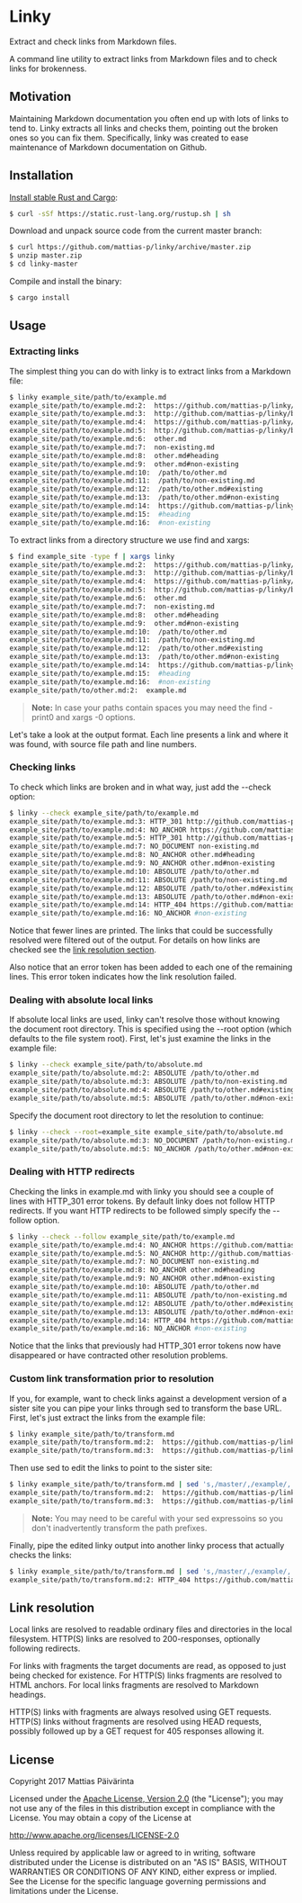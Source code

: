 Linky
=====

Extract and check links from Markdown files.

A command line utility to extract links from Markdown files and to check links
for brokenness.


Motivation
----------

Maintaining Markdown documentation you often end up with lots of links to tend to.
Linky extracts all links and checks them, pointing out the broken ones so you can fix them.
Specifically, linky was created to ease maintenance of Markdown documentation on Github.


Installation
------------
[Install stable Rust and Cargo]:

```sh
$ curl -sSf https://static.rust-lang.org/rustup.sh | sh
```

Download and unpack source code from the current master branch:

```sh
$ curl https://github.com/mattias-p/linky/archive/master.zip
$ unzip master.zip
$ cd linky-master
```

Compile and install the binary:

```sh
$ cargo install
```


Usage
-----

### Extracting links

The simplest thing you can do with linky is to extract links from a Markdown file:

```sh
$ linky example_site/path/to/example.md
example_site/path/to/example.md:2:  https://github.com/mattias-p/linky/blob/master/example_site/path/to/other.md
example_site/path/to/example.md:3:  http://github.com/mattias-p/linky/blob/master/example_site/path/to/other.md
example_site/path/to/example.md:4:  https://github.com/mattias-p/linky/blob/master/example_site/path/to/other.md#existing
example_site/path/to/example.md:5:  http://github.com/mattias-p/linky/blob/master/example_site/path/to/other.md#non-existing
example_site/path/to/example.md:6:  other.md
example_site/path/to/example.md:7:  non-existing.md
example_site/path/to/example.md:8:  other.md#heading
example_site/path/to/example.md:9:  other.md#non-existing
example_site/path/to/example.md:10:  /path/to/other.md
example_site/path/to/example.md:11:  /path/to/non-existing.md
example_site/path/to/example.md:12:  /path/to/other.md#existing
example_site/path/to/example.md:13:  /path/to/other.md#non-existing
example_site/path/to/example.md:14:  https://github.com/mattias-p/linky/blob/master/example_site/path/to/only-on-example-branch.md
example_site/path/to/example.md:15:  #heading
example_site/path/to/example.md:16:  #non-existing
```

To extract links from a directory structure we use find and xargs:

```sh
$ find example_site -type f | xargs linky
example_site/path/to/example.md:2:  https://github.com/mattias-p/linky/blob/master/example_site/path/to/other.md
example_site/path/to/example.md:3:  http://github.com/mattias-p/linky/blob/master/example_site/path/to/other.md
example_site/path/to/example.md:4:  https://github.com/mattias-p/linky/blob/master/example_site/path/to/other.md#existing
example_site/path/to/example.md:5:  http://github.com/mattias-p/linky/blob/master/example_site/path/to/other.md#non-existing
example_site/path/to/example.md:6:  other.md
example_site/path/to/example.md:7:  non-existing.md
example_site/path/to/example.md:8:  other.md#heading
example_site/path/to/example.md:9:  other.md#non-existing
example_site/path/to/example.md:10:  /path/to/other.md
example_site/path/to/example.md:11:  /path/to/non-existing.md
example_site/path/to/example.md:12:  /path/to/other.md#existing
example_site/path/to/example.md:13:  /path/to/other.md#non-existing
example_site/path/to/example.md:14:  https://github.com/mattias-p/linky/blob/master/example_site/path/to/only-on-example-branch.md
example_site/path/to/example.md:15:  #heading
example_site/path/to/example.md:16:  #non-existing
example_site/path/to/other.md:2:  example.md
```

> **Note:** In case your paths contain spaces you may need the find -print0 and xargs -0 options.

Let's take a look at the output format.
Each line presents a link and where it was found, with source file path and line numbers.


### Checking links

To check which links are broken and in what way, just add the --check option:

```sh
$ linky --check example_site/path/to/example.md
example_site/path/to/example.md:3: HTTP_301 http://github.com/mattias-p/linky/blob/master/example_site/path/to/other.md
example_site/path/to/example.md:4: NO_ANCHOR https://github.com/mattias-p/linky/blob/master/example_site/path/to/other.md#existing
example_site/path/to/example.md:5: HTTP_301 http://github.com/mattias-p/linky/blob/master/example_site/path/to/other.md#non-existing
example_site/path/to/example.md:7: NO_DOCUMENT non-existing.md
example_site/path/to/example.md:8: NO_ANCHOR other.md#heading
example_site/path/to/example.md:9: NO_ANCHOR other.md#non-existing
example_site/path/to/example.md:10: ABSOLUTE /path/to/other.md
example_site/path/to/example.md:11: ABSOLUTE /path/to/non-existing.md
example_site/path/to/example.md:12: ABSOLUTE /path/to/other.md#existing
example_site/path/to/example.md:13: ABSOLUTE /path/to/other.md#non-existing
example_site/path/to/example.md:14: HTTP_404 https://github.com/mattias-p/linky/blob/master/example_site/path/to/only-on-example-branch.md
example_site/path/to/example.md:16: NO_ANCHOR #non-existing
```

Notice that fewer lines are printed.
The links that could be successfully resolved were filtered out of the output.
For details on how links are checked see the [link resolution section].

Also notice that an error token has been added to each one of the remaining lines.
This error token indicates how the link resolution failed.


### Dealing with absolute local links

If absolute local links are used, linky can't resolve those without knowing the document root directory.
This is specified using the --root option (which defaults to the file system root).
First, let's just examine the links in the example file:

```sh
$ linky --check example_site/path/to/absolute.md
example_site/path/to/absolute.md:2: ABSOLUTE /path/to/other.md
example_site/path/to/absolute.md:3: ABSOLUTE /path/to/non-existing.md
example_site/path/to/absolute.md:4: ABSOLUTE /path/to/other.md#existing
example_site/path/to/absolute.md:5: ABSOLUTE /path/to/other.md#non-existing
```

Specify the document root directory to let the resolution to continue:

```sh
$ linky --check --root=example_site example_site/path/to/absolute.md
example_site/path/to/absolute.md:3: NO_DOCUMENT /path/to/non-existing.md
example_site/path/to/absolute.md:5: NO_ANCHOR /path/to/other.md#non-existing
```


### Dealing with HTTP redirects

Checking the links in example.md with linky you should see a couple of lines with HTTP\_301 error tokens.
By default linky does not follow HTTP redirects.
If you want HTTP redirects to be followed simply specify the --follow option.

```sh
$ linky --check --follow example_site/path/to/example.md
example_site/path/to/example.md:4: NO_ANCHOR https://github.com/mattias-p/linky/blob/master/example_site/path/to/other.md#existing
example_site/path/to/example.md:5: NO_ANCHOR http://github.com/mattias-p/linky/blob/master/example_site/path/to/other.md#non-existing
example_site/path/to/example.md:7: NO_DOCUMENT non-existing.md
example_site/path/to/example.md:8: NO_ANCHOR other.md#heading
example_site/path/to/example.md:9: NO_ANCHOR other.md#non-existing
example_site/path/to/example.md:10: ABSOLUTE /path/to/other.md
example_site/path/to/example.md:11: ABSOLUTE /path/to/non-existing.md
example_site/path/to/example.md:12: ABSOLUTE /path/to/other.md#existing
example_site/path/to/example.md:13: ABSOLUTE /path/to/other.md#non-existing
example_site/path/to/example.md:14: HTTP_404 https://github.com/mattias-p/linky/blob/master/example_site/path/to/only-on-example-branch.md
example_site/path/to/example.md:16: NO_ANCHOR #non-existing
```

Notice that the links that previously had HTTP\_301 error tokens now have disappeared or have contracted other resolution problems.


### Custom link transformation prior to resolution

If you, for example, want to check links against a development version of a sister site you can pipe your links through sed to transform the base URL.
First, let's just extract the links from the example file:

```sh
$ linky example_site/path/to/transform.md
example_site/path/to/transform.md:2:  https://github.com/mattias-p/linky/blob/master/example_site/path/to/non-existing.md
example_site/path/to/transform.md:3:  https://github.com/mattias-p/linky/blob/master/example_site/path/to/only-on-example-branch.md
```

Then use sed to edit the links to point to the sister site:

```sh
$ linky example_site/path/to/transform.md | sed 's,/master/,/example/,'
example_site/path/to/transform.md:2:  https://github.com/mattias-p/linky/blob/example/example_site/path/to/non-existing.md
example_site/path/to/transform.md:3:  https://github.com/mattias-p/linky/blob/example/example_site/path/to/only-on-example-branch.md
```

> **Note:** You may need to be careful with your sed expressoins so you don't inadvertently transform the path prefixes.

Finally, pipe the edited linky output into another linky process that actually checks the links:

```sh
$ linky example_site/path/to/transform.md | sed 's,/master/,/example/,' | linky --check
example_site/path/to/transform.md:2: HTTP_404 https://github.com/mattias-p/linky/blob/master/example_site/path/to/non-existing.md
```


Link resolution
---------------

Local links are resolved to readable ordinary files and directories in the local filesystem.
HTTP(S) links are resolved to 200-responses, optionally following redirects.

For links with fragments the target documents are read, as opposed to just being checked for existence.
For HTTP(S) links fragments are resolved to HTML anchors.
For local links fragments are resolved to Markdown headings.

HTTP(S) links with fragments are always resolved using GET requests.
HTTP(S) links without fragments are resolved using HEAD requests, possibly followed up by a GET request for 405 responses allowing it.


License
-------

Copyright 2017 Mattias Päivärinta

Licensed under the [Apache License, Version 2.0] (the "License");
you may not use any of the files in this distribution except in compliance with
the License. You may obtain a copy of the License at

<http://www.apache.org/licenses/LICENSE-2.0>

Unless required by applicable law or agreed to in writing, software
distributed under the License is distributed on an "AS IS" BASIS,
WITHOUT WARRANTIES OR CONDITIONS OF ANY KIND, either express or implied.
See the License for the specific language governing permissions and
limitations under the License.


[Apache License, Version 2.0]: LICENSE
[Install stable Rust and Cargo]: http://doc.crates.io/
[Link resolution section]: #link-resolution
